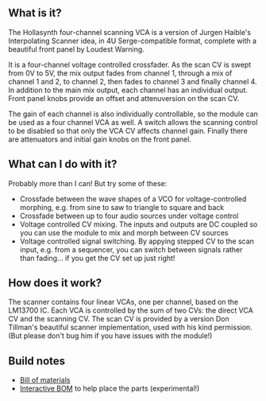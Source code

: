 ##  What is it?

The Hollasynth four-channel scanning VCA is a version of Jurgen Haible's Interpolating Scanner idea, in 4U Serge-compatible format, complete with a beautiful front panel by Loudest Warning.

It is a four-channel voltage controlled crossfader. As the scan CV is swept from 0V to 5V, the mix output fades from channel 1, through a mix of channel 1 and 2, to channel 2, then fades to channel 3 and finally channel 4. In addition to the main mix output, each channel has an individual output. Front panel knobs provide an offset and attenuversion on the scan CV. 

The gain of each channel is also individually controllable, so the module can be used as a four channel VCA as well. A switch allows the scanning control to be disabled so that only the VCA CV affects channel gain. Finally there are attenuators and initial gain knobs on the front panel.

##  What can I do with it?

Probably more than I can! But try some of these: 

 - Crossfade between the wave shapes of a VCO for voltage-controlled morphing, e.g. from sine to saw to triangle to square and back
 - Crossfade between up to four audio sources under voltage control
 - Voltage controlled CV mixing. The inputs and outputs are DC coupled so you can use the module to mix and morph between CV sources
 - Voltage controlled signal switching. By appying stepped CV to the scan input, e.g. from a sequencer, you can switch between signals rather than fading... if you get the CV set up just right!

## How does it work?

The scanner contains four linear VCAs, one per channel, based on the LM13700 IC. Each VCA is controlled by the sum of two CVs: the direct VCA CV and the scanning CV. The scan CV is provided by a version Don Tillman's beautiful scanner implementation, used with his kind permission. (But please don't bug him if you have issues with the module!)

## Build notes

 - [Bill of materials](bom.pdf) 
 - [Interactive BOM](ibom.html) to help place the parts (experimental!) 








